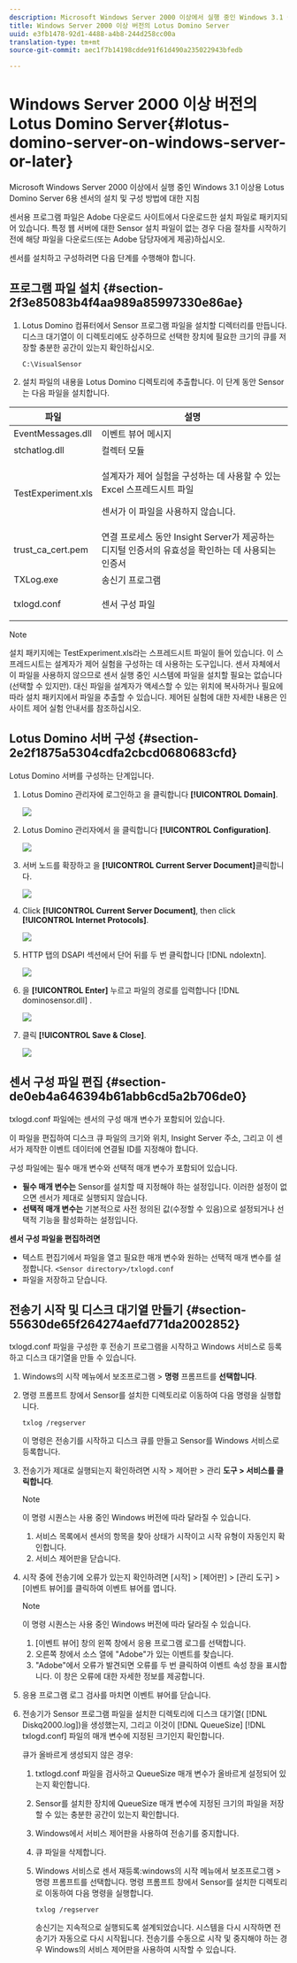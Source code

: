 ```yaml
---
description: Microsoft Windows Server 2000 이상에서 실행 중인 Windows 3.1 이상용 Lotus Domino Server 6용 센서의 설치 및 구성 방법에 대한 지침
title: Windows Server 2000 이상 버전의 Lotus Domino Server
uuid: e3fb1478-92d1-4488-a4b8-244d258cc00a
translation-type: tm+mt
source-git-commit: aec1f7b14198cdde91f61d490a235022943bfedb

---
```



# Windows Server 2000 이상 버전의 Lotus Domino Server{#lotus-domino-server-on-windows-server-or-later}

Microsoft Windows Server 2000 이상에서 실행 중인 Windows 3.1 이상용 Lotus Domino Server 6용 센서의 설치 및 구성 방법에 대한 지침

센서용 프로그램 파일은 Adobe 다운로드 사이트에서 다운로드한 설치 파일로 패키지되어 있습니다. 특정 웹 서버에 대한 Sensor 설치 파일이 없는 경우 다음 절차를 시작하기 전에 해당 파일을 다운로드(또는 Adobe 담당자에게 제공)하십시오.

센서를 설치하고 구성하려면 다음 단계를 수행해야 합니다.

## 프로그램 파일 설치 {#section-2f3e85083b4f4aa989a85997330e86ae}

1. Lotus Domino 컴퓨터에서 Sensor 프로그램 파일을 설치할 디렉터리를 만듭니다. 디스크 대기열이 이 디렉토리에도 상주하므로 선택한 장치에 필요한 크기의 큐를 저장할 충분한 공간이 있는지 확인하십시오.

   ```
   C:\VisualSensor
   ```

1. 설치 파일의 내용을 Lotus Domino 디렉토리에 추출합니다. 이 단계 동안 Sensor는 다음 파일을 설치합니다.

<table id="table_ABFF5F92271B4F3CB0AC68DAB6A5709F"> 
 <thead> 
  <tr> 
   <th colname="col1" class="entry"> 파일 </th> 
   <th colname="col2" class="entry"> 설명 </th> 
  </tr> 
 </thead>
 <tbody> 
  <tr> 
   <td colname="col1"> EventMessages.dll </td> 
   <td colname="col2"> 이벤트 뷰어 메시지 </td> 
  </tr> 
  <tr> 
   <td colname="col1"> stchatlog.dll </td> 
   <td colname="col2"> 컬렉터 모듈 </td> 
  </tr> 
  <tr> 
   <td colname="col1"> <p>TestExperiment.xls </p> </td> 
   <td colname="col2"> <p>설계자가 제어 실험을 구성하는 데 사용할 수 있는 Excel 스프레드시트 파일 </p> <p>센서가 이 파일을 사용하지 않습니다. </p> </td> 
  </tr> 
  <tr> 
   <td colname="col1"> trust_ca_cert.pem </td> 
   <td colname="col2"> 연결 프로세스 동안 Insight Server가 제공하는 디지털 인증서의 유효성을 확인하는 데 사용되는 인증서 </td> 
  </tr> 
  <tr> 
   <td colname="col1"> TXLog.exe </td> 
   <td colname="col2"> 송신기 프로그램 </td> 
  </tr> 
  <tr> 
   <td colname="col1"> <p>txlogd.conf </p> </td> 
   <td colname="col2"> 센서 구성 파일 </td> 
  </tr> 
 </tbody> 
</table>

>[!NOTE]
>
>설치 패키지에는 TestExperiment.xls라는 스프레드시트 파일이 들어 있습니다. 이 스프레드시트는 설계자가 제어 실험을 구성하는 데 사용하는 도구입니다. 센서 자체에서 이 파일을 사용하지 않으므로 센서 실행 중인 시스템에 파일을 설치할 필요는 없습니다(선택할 수 있지만). 대신 파일을 설계자가 액세스할 수 있는 위치에 복사하거나 필요에 따라 설치 패키지에서 파일을 추출할 수 있습니다. 제어된 실험에 대한 자세한 내용은 인사이트 제어 실험 안내서를 참조하십시오.

## Lotus Domino 서버 구성 {#section-2e2f1875a5304cdfa2cbcd0680683cfd}

Lotus Domino 서버를 구성하는 단계입니다.

1. Lotus Domino 관리자에 로그인하고 을 클릭합니다 **[!UICONTROL Domain]**.

   ![](assets/dom_svr1.png)

1. Lotus Domino 관리자에서 을 클릭합니다 **[!UICONTROL Configuration]**.

   ![](assets/dom_svr2.png)

1. 서버 노드를 확장하고 을 **[!UICONTROL Current Server Document]**&#x200B;클릭합니다.

   ![](assets/dom_svr3.png)

1. Click **[!UICONTROL Current Server Document]**, then click **[!UICONTROL Internet Protocols]**.

   ![](assets/dom_svr4.png)

1. HTTP 탭의 DSAPI 섹션에서 단어 뒤를 두 번 클릭합니다 [!DNL ndolextn].

   ![](assets/dom_svr5.png)

1. 을 **[!UICONTROL Enter]** 누르고 파일의 경로를 입력합니다 [!DNL dominosensor.dll] .

   ![](assets/dom_svr6.png)

1. 클릭 **[!UICONTROL Save & Close]**.

   ![](assets/dom_svr7.png)

## 센서 구성 파일 편집 {#section-de0eb4a646394b61abb6cd5a2b706de0}

txlogd.conf 파일에는 센서의 구성 매개 변수가 포함되어 있습니다.

이 파일을 편집하여 디스크 큐 파일의 크기와 위치, Insight Server 주소, 그리고 이 센서가 제작한 이벤트 데이터에 연결될 ID를 지정해야 합니다.

구성 파일에는 필수 매개 변수와 선택적 매개 변수가 포함되어 있습니다.

* **필수 매개 변수는** Sensor를 설치할 때 지정해야 하는 설정입니다. 이러한 설정이 없으면 센서가 제대로 실행되지 않습니다.
* **선택적 매개 변수는** 기본적으로 사전 정의된 값(수정할 수 있음)으로 설정되거나 선택적 기능을 활성화하는 설정입니다.

**센서 구성 파일을 편집하려면**

* 텍스트 편집기에서 파일을 열고 필요한 매개 변수와 원하는 선택적 매개 변수를 설정합니다. `<Sensor directory>/txlogd.conf`
* 파일을 저장하고 닫습니다.

## 전송기 시작 및 디스크 대기열 만들기 {#section-55630de65f264274aefd771da2002852}

txlogd.conf 파일을 구성한 후 전송기 프로그램을 시작하고 Windows 서비스로 등록하고 디스크 대기열을 만들 수 있습니다.

1. Windows의 시작 메뉴에서 보조프로그램 > **명령** 프롬프트를 **선택합니다**.

1. 명령 프롬프트 창에서 Sensor를 설치한 디렉토리로 이동하여 다음 명령을 실행합니다.

   ```
   txlog /regserver
   ```

   이 명령은 전송기를 시작하고 디스크 큐를 만들고 Sensor를 Windows 서비스로 등록합니다.

1. 전송기가 제대로 실행되는지 확인하려면 시작 > 제어판 > 관리 **도구 > 서비스를 클릭합니다**.

   >[!NOTE]
   >
   >이 명령 시퀀스는 사용 중인 Windows 버전에 따라 달라질 수 있습니다.

   1. 서비스 목록에서 센서의 항목을 찾아 상태가 시작이고 시작 유형이 자동인지 확인합니다.
   1. 서비스 제어판을 닫습니다.

1. 시작 중에 전송기에 오류가 있는지 확인하려면 [시작] > [제어판] > [관리 도구] > [이벤트 뷰어]를 클릭하여 이벤트 뷰어를 엽니다.

   >[!NOTE]
   >
   >이 명령 시퀀스는 사용 중인 Windows 버전에 따라 달라질 수 있습니다.

   1. [이벤트 뷰어] 창의 왼쪽 창에서 응용 프로그램 로그를 선택합니다.
   1. 오른쪽 창에서 소스 열에 &quot;Adobe&quot;가 있는 이벤트를 찾습니다.
   1. &quot;Adobe&quot;에서 오류가 발견되면 오류를 두 번 클릭하여 이벤트 속성 창을 표시합니다. 이 창은 오류에 대한 자세한 정보를 제공합니다.

1. 응용 프로그램 로그 검사를 마치면 이벤트 뷰어를 닫습니다.
1. 전송기가 Sensor 프로그램 파일을 설치한 디렉토리에 디스크 대기열( [!DNL Diskq2000.log])을 생성했는지, 그리고 이것이 [!DNL QueueSize] [!DNL txlogd.conf] 파일의 매개 변수에 지정된 크기인지 확인합니다.

   큐가 올바르게 생성되지 않은 경우:

   1. txtlogd.conf 파일을 검사하고 QueueSize 매개 변수가 올바르게 설정되어 있는지 확인합니다.
   1. Sensor를 설치한 장치에 QueueSize 매개 변수에 지정된 크기의 파일을 저장할 수 있는 충분한 공간이 있는지 확인합니다.
   1. Windows에서 서비스 제어판을 사용하여 전송기를 중지합니다.
   1. 큐 파일을 삭제합니다.
   1. Windows 서비스로 센서 재등록:windows의 시작 메뉴에서 보조프로그램 > 명령 프롬프트를 선택합니다. 명령 프롬프트 창에서 Sensor를 설치한 디렉토리로 이동하여 다음 명령을 실행합니다.

      ```
      txlog /regserver
      ```

      송신기는 지속적으로 실행되도록 설계되었습니다. 시스템을 다시 시작하면 전송기가 자동으로 다시 시작됩니다. 전송기를 수동으로 시작 및 중지해야 하는 경우 Windows의 서비스 제어판을 사용하여 시작할 수 있습니다.


